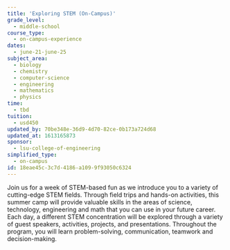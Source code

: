 ```yaml
---
title: 'Exploring STEM (On-Campus)'
grade_level:
  - middle-school
course_type:
  - on-campus-experience
dates:
  - june-21-june-25
subject_area:
  - biology
  - chemistry
  - computer-science
  - engineering
  - mathematics
  - physics
time:
  - tbd
tuition:
  - usd450
updated_by: 70be348e-36d9-4d70-82ce-0b173a724d68
updated_at: 1613165873
sponsor:
  - lsu-college-of-engineering
simplified_type:
  - on-campus
id: 18eae45c-3c7d-4186-a109-9f93050c6324
---
```

Join us for a week of STEM-based fun as we introduce you to a variety of cutting-edge STEM fields. Through field trips and hands-on activities, this summer camp will provide valuable skills in the areas of science, technology, engineering and math that you can use in your future career. Each day, a different STEM concentration will be explored through a variety of guest speakers, activities, projects, and presentations. Throughout the program, you will learn problem-solving, communication, teamwork and decision-making.